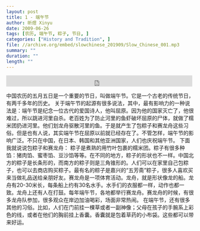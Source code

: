 ```yaml
---
layout: post
title: 1 - 端午节
author: 昕煜 Xinyu
date: 2009-06-26
tags: [农历, 端午节, 粽子, 节日, ]
categories: ["History and Tradition", ]
file: //archive.org/embed/slowchinese_201909/Slow_Chinese_001.mp3
summary: ""
duration: ""
length: ""
---
```


<iframe src="https://archive.org/embed/slowchinese_201909/Slow_Chinese_001.mp3" width="500" height="30" frameborder="0" webkitallowfullscreen="true" mozallowfullscreen="true" allowfullscreen></iframe>

中国农历的五月五日是一个重要的节日，叫做端午节。它是一个古老的传统节日，有两千多年的历史。
关于端午节的起源有很多说法，其中，最有影响力的一种说法是：端午节是纪念一位古代的爱国诗人，他叫屈原。因为他的国家灭亡了，他很难过，所以跳进河里自杀。老百姓为了防止河里的鱼虾破坏屈原的尸体，就做了糯米团扔进河里。他们划龙舟驱散河里的鱼。于是就产生了包粽子和赛龙舟这些习俗。但是也有人说，其实端午节在屈原以前就已经存在了。不管怎样，端午节的影响广泛。不只在中国，在日本、韩国和其他亚洲国家，人们也庆祝端午节。
下面我就说说包粽子和赛龙舟：
粽子是煮熟的用竹叶包裹的糯米团。粽子有很多种馅：猪肉馅、蜜枣馅、豆沙馅等等。在不同的地方，粽子的形状也不一样。中国北方的粽子是长条形的，而南方的粽子则是三角锥形的。人们可以在家里自己包粽子，也可以去商店购买粽子。最有名的粽子是嘉兴的“五芳斋”粽子，很多人喜欢买来当做礼品送给亲朋好友。赛龙舟是一项体育活动。龙舟，就是形状像龙的船。龙舟有20-30米长，每条船上约有30名水手。水手们的衣服都一样，动作也都一致。龙舟上还有人在打鼓。每年端午节，各地都举行赛龙舟。赛龙舟的时候，有很多龙舟队参加，很多观众在岸边加油喝彩，场面非常热闹。
在端午节，还有很多其他的习俗。比如，人们在门前挂一棵草或者一副神像；父母在孩子的手腕系上彩色的线，或者在他们的胸前挂上香囊。香囊就是包着草药的小布袋。这些都可以带来好运。

